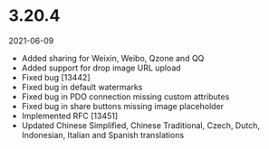 # 3.20.4

2021-06-09

- Added sharing for Weixin, Weibo, Qzone and QQ
- Added support for drop image URL upload
- Fixed bug [13442]
- Fixed bug in default watermarks
- Fixed bug in PDO connection missing custom attributes
- Fixed bug in share buttons missing image placeholder
- Implemented RFC [13451]
- Updated Chinese Simplified, Chinese Traditional, Czech, Dutch, Indonesian, Italian and Spanish translations

